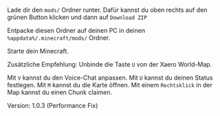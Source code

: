 Lade dir den `mods/` Ordner runter. Dafür kannst du oben rechts auf den grünen Button klicken und dann auf `Download ZIP`

Entpacke diesen Ordner auf deinen PC in deinen `%appdata%/.minecraft/mods/` Ordner. 

Starte dein Minecraft.


Zusätzliche Empfehlung: Unbinde die Taste `U` von der Xaero World-Map.

Mit `V` kannst du den Voice-Chat anpassen.
Mit `U` kannst du deinen Status festlegen.
Mit `M` kannst du die Karte öffnen.
Mit einem `Rechtsklick` in der Map kannst du einen Chunk claimen.


Version: 1.0.3 (Performance Fix)
